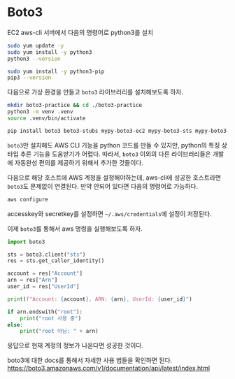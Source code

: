 # Boto3
EC2 aws-cli 서버에서 다음의 명령어로 python3를 설치
```sh
sudo yum update -y
sudo yum install -y python3
python3 --version

sudo yum install -y python3-pip
pip3 --version
```

다음으로 가상 환경을 만들고 `boto3` 라이브러리를 설치해보도록 하자.

```sh
mkdir boto3-practice && cd ./boto3-practice
python3 -m venv .venv
source .venv/bin/activate

pip install boto3 boto3-stubs mypy-boto3-ec2 mypy-boto3-sts mypy-boto3-iam
```
`boto3`만 설치해도 AWS CLI 기능을 python 코드를 만들 수 있지만, python의 특징 상 타입 추론 기능을 도움받기가 어렵다. 따라서, `boto3` 이외의 다른 라이브러리들은 개발에 자동완성 편의를 제공하기 위해서 추가한 것들이다.

다음으로 해당 호스트에 AWS 계정을 설정해야하는데, aws-cli에 성공한 호스트라면 `boto3`도 문제없이 연결된다. 만약 안되어 있다면 다음의 명령어로 가능하다.

```sh
aws configure
```
accesskey와 secretkey를 설정하면 `~/.aws/credentials`에 설정이 저장된다.

이제 `boto3`를 통해서 aws 명령을 실행해보도록 하자.

```py
import boto3

sts = boto3.client("sts")
res = sts.get_caller_identity()

account = res["Account"]
arn = res["Arn"]
user_id = res["UserId"]

print(f"Account: {account}, ARN: {arn}, UserId: {user_id}")

if arn.endswith("root"):
    print("root 사용 중")
else:
    print("root 아님: " + arn)
```
응답으로 현재 계정의 정보가 나온다면 성공한 것이다.

boto3에 대한 docs를 통해서 자세한 사용 법들을 확인하면 된다. https://boto3.amazonaws.com/v1/documentation/api/latest/index.html